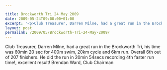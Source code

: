 ```yaml
---

title: Brockworth Tri 24 May 2009
date: 2009-05-24T09:00:00+01:00
excerpt: '<p>Club Treasurer, Darren Milne, had a great run in the Brockworth Tri, his time was 60min 20 sec for 400m swim, 20km cycle and 6km run. Overall 6th out of 207 finishers. He did the run in 20min 54secs recording 4th faster run time!, excellent result! Brendan Ward, Club Chairman</p>'
layout: post
permalink: /2009/05/Brockworth-Tri-24-May-2009/
---
```

Club Treasurer, Darren Milne, had a great run in the Brockworth Tri, his time was 60min 20 sec for 400m swim, 20km cycle and 6km run. Overall 6th out of 207 finishers. He did the run in 20min 54secs recording 4th faster run time!, excellent result! Brendan Ward, Club Chairman